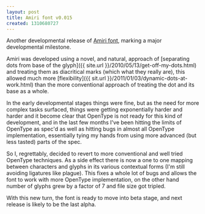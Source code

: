 ```yaml
---
layout: post
title: Amiri font v0.015
created: 1310680727
---
```

Another developmental release of [Amiri font](http://www.amirifont.org), marking a major developmental milestone.

Amiri was developed using a novel, and natural, approach of [separating dots from base of the glyph]({{ site.url }}/2010/05/13/get-off-my-dots.html) and treating them as diacritical marks (which what they really are), this allowed much more [flexibility]({{ sit.url }}/2011/01/03/dynamic-dots-at-work.html) than the more conventional approach of treating the dot and its base as a whole.

In the early developmental stages things were fine, but as the need for more complex tasks surfaced, things were getting exponentially harder and harder and it become clear that OpenType is not ready for this kind of development, and in the last few months I've been hitting the limits of OpenType as spec'd as well as hitting bugs in almost all OpenType implementation, essentially tying my hands from using more advanced (but less tasted) parts of the spec.

So I, regrettably, decided to revert to more conventional and well tried OpenType techniques. As a side effect there is now a one to one mapping between characters and glyphs in its various contextual forms (I'm still avoiding ligatures like plague). This fixes a whole lot of bugs and allows the font to work with more OpenType implementation, on the other hand number of glyphs grew by a factor of 7 and file size got tripled.

With this new turn, the font is ready to move into beta stage, and next release is likely to be the last alpha.
